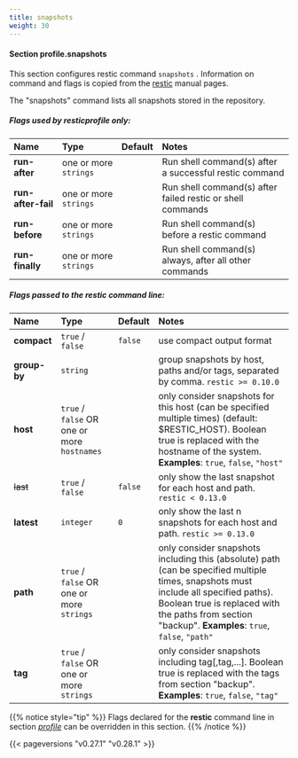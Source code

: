 ```yaml
---
title: snapshots
weight: 30
---
```

#### Section profile.**snapshots**

This section configures restic command `snapshots` .
Information on command and flags is copied from the [restic](https://github.com/restic/restic) manual pages.

The "snapshots" command lists all snapshots stored in the repository.

##### Flags used by **resticprofile** only:

| Name              | Type                    | Default  | Notes |
|:------------------|:------------------------|:---------|:------|
| **run-after** |one or more `strings` | |Run shell command(s) after a successful restic command |
| **run-after-fail** |one or more `strings` | |Run shell command(s) after failed restic or shell commands |
| **run-before** |one or more `strings` | |Run shell command(s) before a restic command |
| **run-finally** |one or more `strings` | |Run shell command(s) always, after all other commands |



##### Flags passed to the **restic** command line:

| Name              | Type                    | Default  | Notes |
|:------------------|:------------------------|:---------|:------|
| **compact** |`true` / `false` |`false` |use compact output format |
| **group-by** |`string` | |group snapshots by host, paths and/or tags, separated by comma. `restic >= 0.10.0`  |
| **host** |`true` / `false` OR one or more `hostnames` | |only consider snapshots for this host (can be specified multiple times) (default: $RESTIC_HOST). Boolean true is replaced with the hostname of the system. **Examples**: `true`, `false`, `"host"`  |
| ~~last~~ |`true` / `false` |`false` |only show the last snapshot for each host and path. `restic < 0.13.0`  |
| **latest** |`integer` |`0` |only show the last n snapshots for each host and path. `restic >= 0.13.0`  |
| **path** |`true` / `false` OR one or more `strings` | |only consider snapshots including this (absolute) path (can be specified multiple times, snapshots must include all specified paths). Boolean true is replaced with the paths from section "backup". **Examples**: `true`, `false`, `"path"`  |
| **tag** |`true` / `false` OR one or more `strings` | |only consider snapshots including tag[,tag,...]. Boolean true is replaced with the tags from section "backup". **Examples**: `true`, `false`, `"tag"`  |




{{% notice style="tip" %}}
Flags declared for the **restic** command line in section *[profile](../profile)*
can be overridden in this section.
{{% /notice %}}


{{< pageversions "v0.27.1" "v0.28.1" >}}
